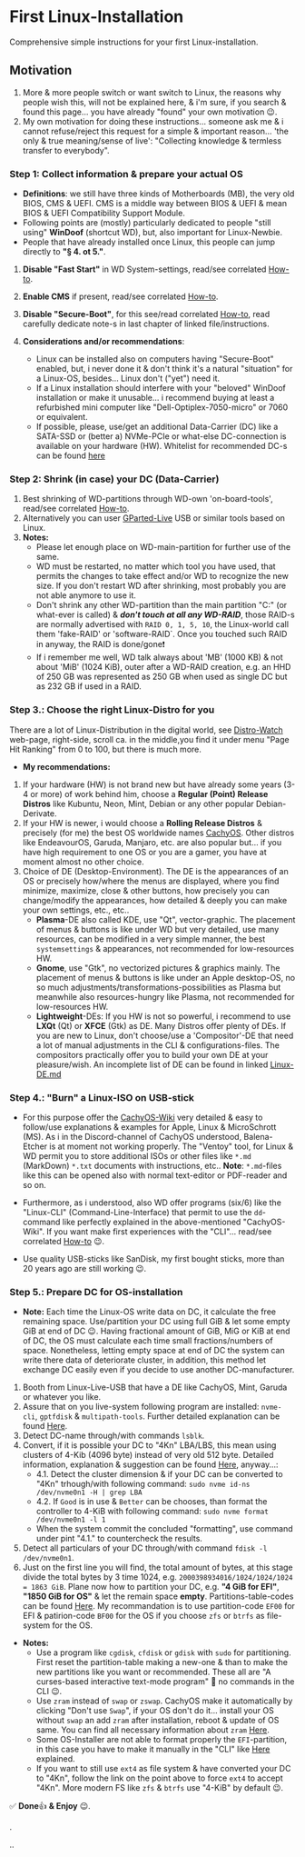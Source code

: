 # First Linux-Installation

Comprehensive simple instructions for your first Linux-installation.

## Motivation

1. More & more people switch or want switch to Linux, the reasons why people wish this, will not be explained 
here, & i'm sure, if you search & found this page… you have already "found" your own motivation 😉.
2. My own motivation for doing these instructions… someone ask me & i cannot refuse/reject this request for a simple & 
important reason… 'the only & true meaning/sense of live': "Collecting knowledge & termless transfer to everybody".

### Step 1: Collect information & prepare your actual OS

* **Definitions**: we still have three kinds of Motherboards (MB), the very old BIOS, CMS & UEFI. CMS is a middle way 
between BIOS & UEFI & mean BIOS & UEFI Compatibility Support Module.
* Following points are (mostly) particularly dedicated to people "still using" **WinDoof** (shortcut WD), but, also 
important for Linux-Newbie.
* People that have already installed once Linux, this people can jump directly to **"§ 4. ot 5."**.

1. **Disable "Fast Start"** in WD System-settings, read/see correlated [How-to](Fast-Start_Function-on-WinDoof.md).
2. **Enable CMS** if present, read/see correlated [How-to](Find-CMS-in-BIOS.md).
3. **Disable "Secure-Boot"**, for this see/read correlated [How-to](Secure-Boot-in-BIOS-or-UEFI.md), read 
carefully dedicate note-s in last chapter of linked file/instructions.

4. **Considerations and/or recommendations**:
	* Linux can be installed also on computers having "Secure-Boot" enabled, but, i never done it & don't think it's a 
natural "situation" for a Linux-OS, besides… Linux don't ("yet") need it.
	* If a Linux installation should interfere with your "beloved" WinDoof installation or make it unusable... i 
recommend buying at least a refurbished mini computer like "Dell-Optiplex-7050-micro" or 7060 or equivalent.
	* If possible, please, use/get an additional Data-Carrier (DC) like a SATA-SSD or (better a) NVMe-PCIe or what-else 
DC-connection is available on your hardware (HW). Whitelist for recommended DC-s can be found 
[here](https://github.com/Advantaged/4Kn-Formatting/Whitelist-NVMe-PCIe.md)

### Step 2: Shrink (in case) your DC (Data-Carrier)

1. Best shrinking of WD-partitions through WD-own 'on-board-tools', read/see correlated 
[How-to](Shrink-WD-partition.md).
2. Alternatively you can user [GParted-Live](https://gparted.org/livecd.php) USB or similar tools based on Linux.
3. **Notes:**
	* Please let enough place on WD-main-partition for further use of the same.
	* WD must be restarted, no matter which tool you have used, that permits the changes to take effect and/or WD to 
recognize the new size. If you don't restart WD after shrinking, most probably you are not able anymore to use it.
	* Don't shrink any other WD-partition than the main partition "C:\" (or what-ever is called) & ***don't touch at 
all any WD-RAID***, those RAID-s are normally advertised with `RAID 0, 1, 5, 10`, the Linux-world call them 'fake-RAID' 
or 'software-RAID`. Once you touched such RAID in anyway, the RAID is done/gone❗️
	* If i remember me well, WD talk always about 'MB' (1000 KB) & not about 'MiB' (1024 KiB), outer after a WD-RAID 
creation, e.g. an HHD of 250 GB was represented as 250 GB when used as single DC but as 232 GB if used in a RAID.

### Step 3.: Choose the right Linux-Distro for you

There are a lot of Linux-Distribution in the digital world, see [Distro-Watch](https://distrowatch.com/) web-page, 
right-side, scroll ca. in the middle,you find it under menu "Page Hit Ranking" from 0 to 100, but there is much more.

* **My recommendations:**

1. If your hardware (HW) is not brand new but have already some years (3-4 or more) of work behind him, choose a 
**Regular (Point) Release Distros** like Kubuntu, Neon, Mint, Debian or any other popular Debian-Derivate.
2. If your HW is newer, i would choose a **Rolling Release Distros** & precisely (for me) the best OS worldwide 
names [CachyOS](https://wiki.cachyos.org/cachyos_basic/download/). Other distros like EndeavourOS, Garuda, Manjaro, 
etc. are also popular but… if you have high requirement to one OS or you are a gamer, you have at moment almost no 
other choice.
3. Choice of DE (Desktop-Environment). The DE is the appearances of an OS or precisely how/where the menus are 
displayed, where you find minimize, maximize, close & other buttons, how precisely you can change/modify the 
appearances, how detailed & deeply you can make your own settings, etc., etc..
	* **Plasma**-DE also called KDE, use "Qt", vector-graphic. The placement of menus & buttons is like under WD but 
very detailed, use many resources, can be modified in a very simple manner, the best `systemsettings` & appearances, 
not recommended for low-resources HW.
	* **Gnome**, use "Gtk", no vectorized pictures & graphics mainly. The placement of menus & buttons is like under an 
Apple desktop-OS, no so much adjustments/transformations-possibilities as Plasma but meanwhile also resources-hungry 
like Plasma, not recommended for low-resources HW.
	* **Lightweight**-DEs: If you HW is not so powerful, i recommend to use **LXQt** (Qt) or **XFCE** (Gtk) as DE. Many 
Distros offer plenty of DEs. If you are new to Linux, don't choose/use a 'Compositor'-DE that need a lot of manual 
adjustments in the CLI & configurations-files. The compositors practically offer you to build your own DE at your 
pleasure/wish. An incomplete list of DE can be found in linked [Linux-DE.md](Linux-DE.md)

### Step 4.: "Burn" a Linux-ISO on USB-stick

* For this purpose offer the [CachyOS-Wiki](https://wiki.cachyos.org/installation/installation_prepare/) very detailed 
& easy to follow/use explanations & examples for Apple, Linux & MicroSchrott (MS). As i in the Discord-channel of 
CachyOS understood, Balena-Etcher is at moment not working properly. The "Ventoy" tool, for Linux & WD permit you to 
store additional ISOs or other files like `*.md` (MarkDown) `*.txt` documents with instructions, etc.. **Note**: 
`*.md`-files like this can be opened also with normal text-editor or PDF-reader and so on.

* Furthermore, as i understood, also WD offer programs (six/6) like the "Linux-CLI" (Command-Line-Interface) that 
permit to use the `dd`-command like perfectly explained in the above-mentioned "CachyOS-Wiki". If you want make first 
experiences with the "CLI"… read/see correlated [How-to](CLI-under-WD.md) 😉.

* Use quality USB-sticks like SanDisk, my first bought sticks, more than 20 years ago are still working 😉.

### Step 5.: Prepare DC for OS-installation

* **Note:** Each time the Linux-OS write data on DC, it calculate the free remaining space. Use/partition your DC using 
full GiB & let some empty GiB at end of DC 😉. Having fractional amount of GiB, MiG or KiB at end of DC, the OS must 
calculate each time small fractions/numbers of space. Nonetheless, letting empty space at end of DC the system can 
write there data of deteriorate cluster, in addition, this method let exchange DC easily even if you decide to use 
another DC-manufacturer. 

1. Booth from Linux-Live-USB that have a DE like CachyOS, Mint, Garuda or whatever you like.
2. Assure that on you live-system following program are installed: `nvme-cli`, `gptfdisk` & `multipath-tools`. Further 
detailed explanation can be found [Here](https://github.com/Advantaged/4Kn-Formatting).
3. Detect DC-name through/with commands `lsblk`.
4. Convert, if it is possible your DC to "4Kn" LBA/LBS, this mean using clusters of 4-Kib (4096 byte) instead of very 
old 512 byte. Detailed information, explanation & suggestion can be found 
[Here](https://github.com/Advantaged/4Kn-Formatting), anyway…:
	* 4.1. Detect the cluster dimension & if your DC  can be converted to "4Kn" trhough/with following command:
	`sudo nvme id-ns /dev/nvme0n1 -H | grep LBA`
	* 4.2. If `Good` is in use & `Better` can be chooses, than format the controller to 4-KiB with following command:
	`sudo nvme format /dev/nvme0n1 -l 1`
	* When the system commit the concluded "formatting", use command under pint "4.1." to countercheck the results.
5. Detect all particulars of your DC through/with command `fdisk -l /dev/nvme0n1`.
6. Just on the first line you will find, the total amount of bytes, at this stage divide the total bytes by 3 time 
1024, e.g. `2000398934016/1024/1024/1024 = 1863 GiB`. Plane now how to partition your DC, e.g. **"4 GiB for EFI"**, 
**"1850 GiB for OS"** & let the remain space **empty**. Partitions-table-codes can be found 
[Here](https://github.com/Advantaged/4Kn-Formatting/partition-codes.md). My recommandation is to use partition-code 
`EF00` for EFI & patirion-code `BF00` for the OS if you choose `zfs` or `btrfs` as file-system for the OS.

* **Notes:**
	* Use a program like `cgdisk`, `cfdisk` or `gdisk` with `sudo` for partitioning. First reset the 
partition-table making a new-one & than to make the new partitions like you want or recommended. These all are "A 
curses-based interactive text-mode program" 🟰 no commands in the CLI 😉.
	* Use `zram` instead of `swap` or `zswap`. CachyOS make it automatically by clicking "Don't use `Swap`", if your OS 
don't do it… install your OS without `swap` an add `zram` after installation, reboot & update of OS same. You can 
find all necessary information about `zram` [Here](https://github.com/Advantaged/ZRAM).
	* Some OS-Installer are not able to format properly the `EFI`-partition, in this case you have to make it 
manually in the "CLI" like [Here](https://github.com/Advantaged/4Kn-Formatting) explained.
	* If you want to still use `ext4` as file system & have converted your DC to "4Kn", follow the link on the point 
above to force `ext4` to accept "4Kn". More modern FS like `zfs` & `btrfs` use "4-KiB" by default 😉.


✅ **Done**👍 **& Enjoy** 😉.


.

..
